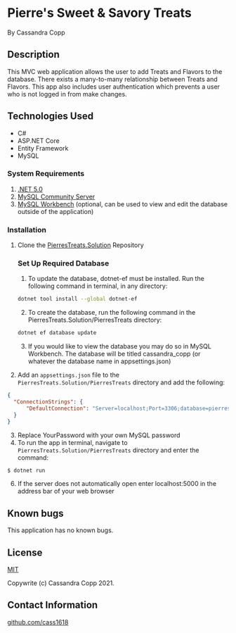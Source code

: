 # Pierre's Sweet & Savory Treats
By Cassandra Copp

## Description
This MVC web application allows the user to add Treats and Flavors to the database. There exists a many-to-many relationship between Treats and Flavors. This app also includes user authentication which prevents a user who is not logged in from make changes.  

## Technologies Used

* C#
* ASP.NET Core
* Entity Framework
* MySQL

### System Requirements 
1. [.NET 5.0](https://dotnet.microsoft.com/download)  
1. [MySQL Community Server](https://dev.mysql.com/downloads/file/?id=484914)
1. [MySQL Workbench](https://dev.mysql.com/downloads/file/?id=484391) (optional, can be used to view and edit the database outside of the application)

### Installation
1. Clone the [PierresTreats.Solution](https://github.com/cass1618/PierresTreats.Solution) Repository

    ### Set Up Required Database
    1. To update the database, dotnet-ef must be installed.  Run the following command in terminal, in any directory:
    ```sh
    dotnet tool install --global dotnet-ef
    ```
    2. To create the database, run the following command in the PierresTreats.Solution/PierresTreats directory:
    ```sh
    dotnet ef database update
    ```
    3. If you would like to view the database you may do so in MySQL Workbench.  The database will be titled cassandra_copp (or whatever the database name in appsettings.json)

2. Add an `appsettings.json` file to the `PierresTreats.Solution/PierresTreats` directory and add the following:
```json
{
  "ConnectionStrings": {
      "DefaultConnection": "Server=localhost;Port=3306;database=pierres_treats;uid=root;pwd=YourPassword;"
  }
}
```
3. Replace YourPassword with your own MySQL password
4. To run the app in terminal, navigate to `PierresTreats.Solution/PierresTreats` directory and enter the command:
```cs
$ dotnet run
```
6. If the server does not automatically open enter localhost:5000 in the address bar of your web browser

## Known bugs

This application has no known bugs.

## License

[MIT](https://opensource.org/licenses/MIT)

Copywrite (c) Cassandra Copp 2021.

## Contact Information

[github.com/cass1618](http://github.com/cass1618)